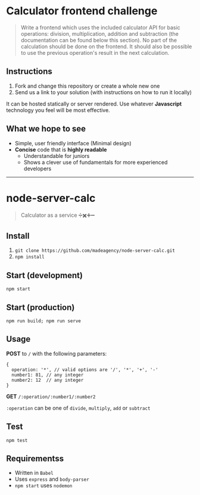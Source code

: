# Calculator frontend challenge
> Write a frontend which uses the included calculator API for basic operations: division, multiplication, addition and subtraction (the documentation can be found below this section). No part of the calculation should be done on the frontend. It should also be possible to use the previous operation's result in the next calculation.

## Instructions
1. Fork and change this repository or create a whole new one
2. Send us a link to your solution (with instructions on how to run it locally)

It can be hosted statically or server rendered. Use whatever **Javascript** technology you feel will be most effective.

## What we hope to see
- Simple, user friendly interface (Minimal design)
- **Concise** code that is **highly readable**
  - Understandable for juniors
  - Shows a clever use of fundamentals for more experienced developers

---

# node-server-calc
> Calculator as a service ➗✖️➕➖

## Install
1. `git clone https://github.com/madeagency/node-server-calc.git`
2. `npm install`

## Start (development)
`npm start`

## Start (production)
`npm run build; npm run serve`

## Usage
**POST** to `/` with the following parameters:

```
{
  operation: '*', // valid options are '/', '*', '+', '-'
  number1: 81, // any integer
  number2: 12  // any integer
}
```

**GET** `/:operation/:number1/:number2`

`:operation` can be one of `divide`, `multiply`, `add` or `subtract`

## Test
`npm test`

## Requirementss
- Written in `Babel`
- Uses `express` and `body-parser`
- `npm start` uses `nodemon`
